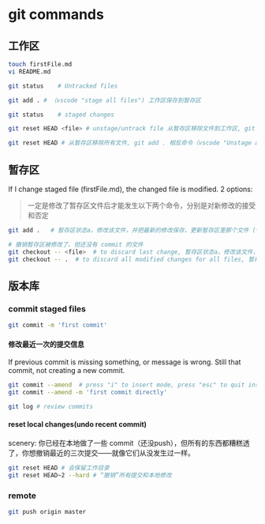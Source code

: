 # git commands

## 工作区

```bash
touch firstFile.md
vi README.md

git status    # Untracked files

git add . # （vscode "stage all files") 工作区保存到暂存区

git status    # staged changes

git reset HEAD <file> # unstage/untrack file 从暂存区移除文件到工作区, git add <file> 相反命令（vscode STAGED CHANGES "-")

git reset HEAD # 从暂存区移除所有文件, git add . 相反命令（vscode "Unstage all files")
```

## 暂存区

If I change staged file (firstFile.md), the changed file is modified. 2 options:

> 一定是修改了暂存区文件后才能发生以下两个命令，分别是对新修改的接受和否定

```bash
git add .   # 暂存区状态a，修改该文件，并把最新的修改保存，更新暂存区里那个文件 (vscode CHANGES "+")

# 撤销暂存区被修改了、但还没有 commit 的文件
git checkout -- <file>  # to discard last change, 暂存区状态a，修改该文件，此命令撤销小改，回到状态a。(vscode CHANGES "revert sign")
git checkout -- .  # to discard all modified changes for all files, 暂存区状态a，修改该文件，此命令撤销小改，回到状态a。(vscode "discard all changes")
```

## 版本库

### commit staged files

```bash
git commit -m 'first commit'
```

#### 修改最近一次的提交信息

If previous commit is missing something, or message is wrong. Still that commit, not creating a new commit.

```bash
git commit --amend  # press "i" to insert mode, press "esc" to quit insert mode, ":wq" to quit vm
git commit --amend -m 'first commit directly'

git log # review commits
```

#### reset local changes(undo recent commit)

scenery: 你已经在本地做了一些 commit（还没push），但所有的东西都糟糕透了，你想撤销最近的三次提交——就像它们从没发生过一样。

```bash
git reset HEAD # 会保留工作目录
git reset HEAD~2 --hard # “撤销”所有提交和本地修改
```

### remote

```bash
git push origin master
```